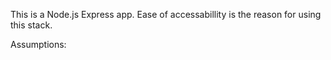 This is a Node.js Express app. Ease of accessabillity is the reason for using this stack.

Assumptions: